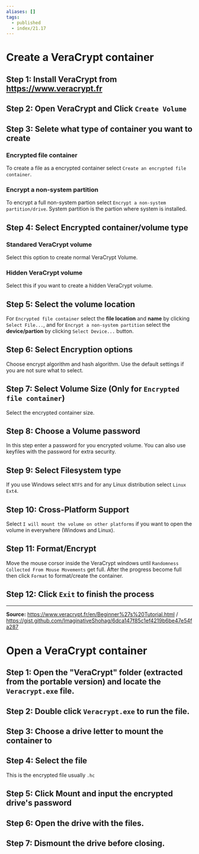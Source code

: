 ```yaml
---
aliases: []
tags:
  - published
  - index/21.17
---
```

# Create a VeraCrypt container

## Step 1: Install VeraCrypt from https://www.veracrypt.fr

## Step 2: Open VeraCrypt and Click `Create Volume`

## Step 3: Selete what type of container you want to create

### Encrypted file container
To create a file as a encrypted container select `Create an encrypted file container`.

### Encrypt a non-system partition
To encrypt a full non-system partion select `Encrypt a non-system partition/drive`. System partition is the partion where system is installed.

## Step 4: Select Encrypted container/volume type

### Standared VeraCrypt volume
Select this option to create normal VeraCrypt Volume.

### Hidden VeraCrypt volume
Select this if you want to create a hidden VeraCrypt volume.

## Step 5: Select the volume location
For `Encrypted file container` select the **file location** and **name** by clicking `Select File...`, and for `Encrypt a non-system partition` select the **device/partion** by clicking `Select Device...` button.

## Step 6: Select Encryption options
Choose encrypt algorithm and hash algorithm. Use the default settings if you are not sure what to select.

## Step 7: Select Volume Size (Only for `Encrypted file container`)
Select the encrypted container size.

## Step 8: Choose a Volume password
In this step enter a password for you encrypted volume. You can also use keyfiles with the password for extra security.

## Step 9: Select Filesystem type
If you use Windows select `NTFS` and for any Linux distribution select `Linux Ext4`.

## Step 10: Cross-Platform Support
Select `I will mount the volume on other platforms` if you want to open the volume in everywhere (Windows and Linux).

## Step 11: Format/Encrypt
Move the mouse corsor inside the VeraCrypt windows until `Randomness Collected From Mouse Movements` get full. After the progress become full then click `Format` to format/create the container.

## Step 12: Click `Exit` to finish the process

---

**Source:** https://www.veracrypt.fr/en/Beginner%27s%20Tutorial.html / https://gist.github.com/ImaginativeShohag/6dca147f85c1ef4219b6be47e54fa287

# Open a VeraCrypt container

## Step 1: Open the "VeraCrypt" folder (extracted from the portable version) and locate the `Veracrypt.exe` file. 

## Step 2: Double click `Veracrypt.exe` to run the file.

## Step 3: Choose a drive letter to mount the container to

## Step 4: Select the file
This is the encrypted file usually `.hc`
## Step 5: Click Mount and input the encrypted drive's password

## Step 6: Open the drive with the files.

## Step 7: Dismount the drive before closing.